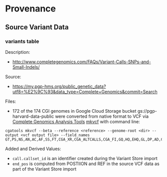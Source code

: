 Provenance
========================================================

Source Variant Data
------------------------------

### variants table

Description:
* http://www.completegenomics.com/FAQs/Variant-Calls-SNPs-and-Small-Indels/

Source:
* https://my.pgp-hms.org/public_genetic_data?utf8=%E2%9C%93&data_type=Complete+Genomics&commit=Search

Files:
* 172 of the 174 CGI genomes in Google Cloud Storage bucket gs://pgp-harvard-data-public were converted from native format to VCF via [Complete Genomics Analysis Tools](http://www.completegenomics.com/analysis-tools/cgatools/) [mkvcf](http://www.google.com/url?q=http%3A%2F%2Fcgatools.sourceforge.net%2Fdocs%2F1.8.0%2Fcgatools-command-line-reference.html%23mkvcf&sa=D&sntz=1&usg=AFQjCNGWkNsJIVWoTqn81tM77abZr5J1aQ) with command line: 

```
cgatools mkvcf --beta --reference <reference> --genome-root <dir> --output <vcf output file> --field_names GT,PS,NS,AN,AC,AF,SS,FT,CGA_XR,CGA_ALTCALLS,CGA_FI,GQ,HQ,EHQ,GL,DP,AD,CGA_RDP,CGA_ODP,CGA_OAD,CGA_ORDP,CGA_PFAM,CGA_MIRB,CGA_RPT,CGA_SDO,CGA_SOMC,CGA_SOMR,CGA_SOMS,CGA_SOMF,GT,CGA_GP,CGA_NP,CGA_CP,CGA_PS,CGA_CT,CGA_TS,CGA_CL,CGA_LS,CGA_LAFS,CGA_LLAFS,CGA_ULAFS,CGA_SCL,CGA_SLS,CGA_LAFP,CGA_LLAFP,CGA_ULAFP,GT,FT,CGA_IS,CGA_IDC,CGA_IDCL,CGA_IDCR,CGA_RDC,CGA_NBET,CGA_ETS,CGA_KES,GT,FT,CGA_BF,CGA_MEDEL,MATEID,SVTYPE,CGA_BNDG,CGA_BNDGO,CGA_BNDMPC,CGA_BNDPOS,CGA_BNDDEF,CGA_BNDP
```

Added and Derived Values:
* `call.callset_id` is an identifier created during the Variant Store import
* `end_pos` is computed from POSTIION and REF in the source VCF data as part of the Variant Store import
